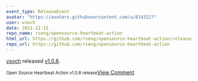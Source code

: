 ```yaml
---
event_type: ReleaseEvent
avatar: "https://avatars.githubusercontent.com/u/814322?"
user: vsoch
date: 2021-12-15
repo_name: rseng/opensource-heartbeat-action
html_url: https://github.com/rseng/opensource-heartbeat-action/releases/tag/v1.0.8
repo_url: https://github.com/rseng/opensource-heartbeat-action
---
```


<a href='https://github.com/vsoch' target='_blank'>vsoch</a> released <a href='https://github.com/rseng/opensource-heartbeat-action/releases/tag/v1.0.8' target='_blank'>v1.0.8</a>.

<small>Open Source Heartbeat Action v1.0.8 release</small><a href='https://github.com/rseng/opensource-heartbeat-action/releases/tag/v1.0.8' target='_blank'>View Comment</a>